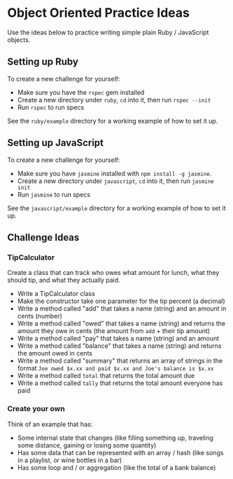 # Object Oriented Practice Ideas

Use the ideas below to practice writing simple plain Ruby / JavaScript objects.

## Setting up Ruby

To create a new challenge for yourself:

* Make sure you have the `rspec` gem installed
* Create a new directory under `ruby`, `cd` into it, then run `rspec --init`
* Run `rspec` to run specs

See the `ruby/example` directory for a working example of how to set it up.

## Setting up JavaScript

To create a new challenge for yourself:

* Make sure you have `jasmine` installed with `npm install -g jasmine`.
* Create a new directory under `javascript`, `cd` into it, then run `jasmine init`
* Run `jasmine` to run specs

See the `javascript/example` directory for a working example of how to set it up.

## Challenge Ideas

### TipCalculator

Create a class that can track who owes what amount for lunch, what they should tip, and what they actually paid.

- Write a TipCalculator class
- Make the constructor take one parameter for the tip percent (a decimal)
- Write a method called "add" that takes a name (string) and an amount in cents (number)
- Write a method called "owed" that takes a name (string) and returns the amount they owe in cents (the amount from `add` + their tip amount)
- Write a method called "pay" that takes a name (string) and an amount
- Write a method called "balance" that takes a name (string) and returns the amount owed in cents
- Write a method called "summary" that returns an array of strings in the format `Joe owed $x.xx and paid $x.xx and Joe's balance is $x.xx`
- Write a method called `total` that returns the total amount due
- Write a method called `tally` that returns the total amount everyone has paid

### Create your own

Think of an example that has:

- Some internal state that changes (like filling something up, traveling some distance, gaining or losing some quantity)
- Has some data that can be represented with an array / hash (like songs in a playlist, or wine bottles in a bar)
- Has some loop and / or aggregation (like the total of a bank balance)
